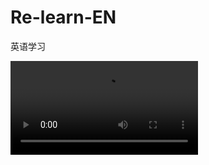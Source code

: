 # Re-learn-EN
英语学习

<video src="美式音标/音标篇002-003.mp3" x5-video-player-type="h5"/>

<audio id="audio" controls="" preload="none">
      <source id="mp3" src="美式音标/音标篇002-003.mp3">
      </audio>

#### 26个字母正确发音

Aa Bb Cc Dd Ee Ff Gg Hh Ii Jj Kk Ll Mm Nn Oo Pp Qq Rr Ss Tt Uu Vv Ww Xx Yy Zz

元音 24个

所有元音都需要张嘴振声带

------

<audio id="audio" controls="" preload="none">
      <source id="mp3" src="http://oht4nlntk.bkt.clouddn.com/Music_iP%E8%B5%B5%E9%9C%B2%20-%20%E7%A6%BB%E6%AD%8C%20%28Live%29.mp3">
      </audio>

<video src="美式音标/音标篇005-006.mp3" x5-video-player-type="h5"/>

#### 【i】类似“衣”的读音，长一些。

> eat[it]	need[nid]	thief[θif]。//我需要吃一个贼
>
> Let's eat out tonight
>
> I need your help
>
> They caught the thief

eat[it]	heat[hit]		sheep[ʃip] //一回家给我一个热的(烫的)🐑吃了。

it[ɪt]		hit[hɪt]		ship[ʃɪp] //船打击他，他吃了个烫的🐑

------



<video src="美式音标/音标篇007-010.mp3" x5-video-player-type="h5"/>

#### 【ɪ】1234 艾 短一些【艾】

> sit[sɪt]	fit[fɪt]	give[gɪv]
>
> Sit down, please
>
> This shirt doesn't fit me
>
> Give me a kiss

six[sɪks]		pig[pɪg]		sit[sɪt] //坐了6只猪

sex[sɛks]	peg[pɛg]	set[sɛt]//

Notice 两个音节以上的词，字未有‘ɪ’时，均发‘i’

音节几个元音就是几个字节



#### 【ɛ】比ɪ张口大一些 【艾～】

> bed[bɛd]	let[lɛt]	pen[pɛn]
>
> You should go to bed
>
> Let me go
>
> Can i use you pen

bed[bɛg]	letter['lɛtɚ]	lever['lɛvɚ] //

bid[bɪd]		litter['lɪtɚ]	liver['lɪvɚ]//

#### 【æ】比ɪ张口大一些 【安 开口】

> bad[bæd]	dad[dæd]	matter['mætɚ]
>
> He is a bad boy
>
> My dad speaks English well
>
> What's the matter with him?

bag[bæg]	land[lænd]	bad[bæd] //

beg[bɛg]		lend[lɛnd]	bed[bɛd]//

